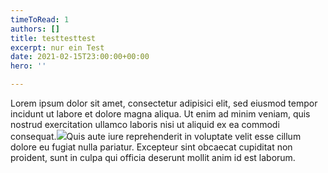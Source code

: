 ```yaml
---
timeToRead: 1
authors: []
title: testtesttest
excerpt: nur ein Test
date: 2021-02-15T23:00:00+00:00
hero: ''

---
```

Lorem ipsum dolor sit amet, consectetur adipisici elit, sed eiusmod tempor incidunt ut labore et dolore magna aliqua. Ut enim ad minim veniam, quis nostrud exercitation ullamco laboris nisi ut aliquid ex ea commodi consequat.![](/images/favicon.svg)Quis aute iure reprehenderit in voluptate velit esse cillum dolore eu fugiat nulla pariatur. Excepteur sint obcaecat cupiditat non proident, sunt in culpa qui officia deserunt mollit anim id est laborum.